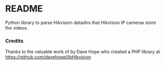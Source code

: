 # README #

Python library to parse Hikvision datadirs that Hikvision IP cameras store the videos.


### Credits ###

Thanks to the valuable work of by Dave Hope who created a PHP library at https://github.com/davehope/libHikvision
